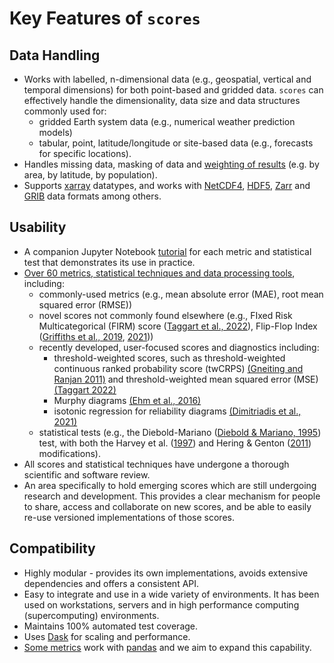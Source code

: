 # Key Features of `scores`

## Data Handling

- Works with labelled, n-dimensional data (e.g., geospatial, vertical and temporal dimensions) for both point-based and gridded data. `scores` can effectively handle the dimensionality, data size and data structures commonly used for:
  - gridded Earth system data (e.g., numerical weather prediction models)
  - tabular, point, latitude/longitude or site-based data (e.g., forecasts for specific locations).
- Handles missing data, masking of data and [weighting of results](project:./tutorials/Weighting_Results.md) (e.g. by area, by latitude, by population).
- Supports [xarray](https://xarray.dev/) datatypes, and works with [NetCDF4](https://doi.org/10.5065/D6H70CW6), [HDF5](https://github.com/HDFGroup/hdf5), [Zarr](https://zarr.dev) and [GRIB](https://codes.wmo.int/grib2) data formats among others. 

## Usability

- A companion Jupyter Notebook [tutorial](project:./tutorials/Tutorial_Gallery.md) for each metric and statistical test that demonstrates its use in practice.
- [Over 60 metrics, statistical techniques and data processing tools](included.md), including:
  - commonly-used metrics (e.g., mean absolute error (MAE), root mean squared error (RMSE))
  - novel scores not commonly found elsewhere (e.g., FIxed Risk Multicategorical (FIRM) score ([Taggart et al., 2022](https://doi.org/10.1002/qj.4266)), Flip-Flop Index ([Griffiths et al., 2019](https://doi.org/10.1002/met.1732), [2021](https://doi.org/10.1071/ES21010)))
  - recently developed, user-focused scores and diagnostics including:
      - threshold-weighted scores, such as threshold-weighted continuous ranked probability score (twCRPS) [(Gneiting and Ranjan 2011)](https://doi.org/10.1198/jbes.2010.08110) and threshold-weighted mean squared error (MSE) [(Taggart 2022)](https://doi.org/10.1002/qj.4206)
      - Murphy diagrams [(Ehm et al., 2016)](https://doi.org/10.1111/rssb.12154)
      - isotonic regression for reliability diagrams [(Dimitriadis et al., 2021)](https://doi.org/10.1073/pnas.2016191118)
  - statistical tests (e.g., the Diebold-Mariano ([Diebold & Mariano, 1995](https://doi.org/10.1080/07350015.1995.10524599)) test, with both the Harvey et al. ([1997](https://doi.org/10.1016/S0169-2070(96)00719-4)) and Hering & Genton ([2011](https://doi.org/10.1198/tech.2011.10136)) modifications).
- All scores and statistical techniques have undergone a thorough scientific and software review.
- An area specifically to hold emerging scores which are still undergoing research and development. This provides a clear mechanism for people to share, access and collaborate on new scores, and be able to easily re-use versioned implementations of those scores.  

## Compatibility

- Highly modular - provides its own implementations, avoids extensive dependencies and offers a consistent API.
- Easy to integrate and use in a wide variety of environments. It has been used on workstations, servers and in high performance computing (supercomputing) environments. 
- Maintains 100% automated test coverage.
- Uses [Dask](http://dask.pydata.org) for scaling and performance.
- [Some metrics](included.md#pandas) work with [pandas](https://pandas.pydata.org/) and we aim to expand this capability. 